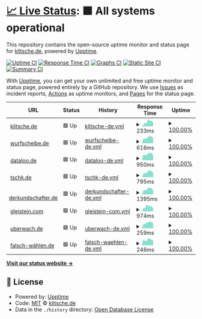 # [📈 Live Status](https://klitsche.github.io/upptime): <!--live status--> **🟩 All systems operational**

This repository contains the open-source uptime monitor and status page for [klitsche.de](https://klitsche.de), powered by [Upptime](https://github.com/upptime/upptime).

[![Uptime CI](https://github.com/klitsche/upptime/workflows/Uptime%20CI/badge.svg)](https://github.com/klitsche/upptime/actions?query=workflow%3A%22Uptime+CI%22)
[![Response Time CI](https://github.com/klitsche/upptime/workflows/Response%20Time%20CI/badge.svg)](https://github.com/klitsche/upptime/actions?query=workflow%3A%22Response+Time+CI%22)
[![Graphs CI](https://github.com/klitsche/upptime/workflows/Graphs%20CI/badge.svg)](https://github.com/klitsche/upptime/actions?query=workflow%3A%22Graphs+CI%22)
[![Static Site CI](https://github.com/klitsche/upptime/workflows/Static%20Site%20CI/badge.svg)](https://github.com/klitsche/upptime/actions?query=workflow%3A%22Static+Site+CI%22)
[![Summary CI](https://github.com/klitsche/upptime/workflows/Summary%20CI/badge.svg)](https://github.com/klitsche/upptime/actions?query=workflow%3A%22Summary+CI%22)

With [Upptime](https://upptime.js.org), you can get your own unlimited and free uptime monitor and status page, powered entirely by a GitHub repository. We use [Issues](https://github.com/klitsche/upptime/issues) as incident reports, [Actions](https://github.com/klitsche/upptime/actions) as uptime monitors, and [Pages](https://klitsche.github.io/upptime) for the status page.

<!--start: status pages-->
<!-- This summary is generated by Upptime (https://github.com/upptime/upptime) -->
<!-- Do not edit this manually, your changes will be overwritten -->
<!-- prettier-ignore -->
| URL | Status | History | Response Time | Uptime |
| --- | ------ | ------- | ------------- | ------ |
| <img alt="" src="https://icons.duckduckgo.com/ip3/klitsche.de.ico" height="13"> [klitsche.de](https://klitsche.de) | 🟩 Up | [klitsche-de.yml](https://github.com/klitsche/upptime/commits/HEAD/history/klitsche-de.yml) | <details><summary><img alt="Response time graph" src="./graphs/klitsche-de/response-time-week.png" height="20"> 233ms</summary><br><a href="https://klitsche.github.io/upptime/history/klitsche-de"><img alt="Response time 286" src="https://img.shields.io/endpoint?url=https%3A%2F%2Fraw.githubusercontent.com%2Fklitsche%2Fupptime%2FHEAD%2Fapi%2Fklitsche-de%2Fresponse-time.json"></a><br><a href="https://klitsche.github.io/upptime/history/klitsche-de"><img alt="24-hour response time 157" src="https://img.shields.io/endpoint?url=https%3A%2F%2Fraw.githubusercontent.com%2Fklitsche%2Fupptime%2FHEAD%2Fapi%2Fklitsche-de%2Fresponse-time-day.json"></a><br><a href="https://klitsche.github.io/upptime/history/klitsche-de"><img alt="7-day response time 233" src="https://img.shields.io/endpoint?url=https%3A%2F%2Fraw.githubusercontent.com%2Fklitsche%2Fupptime%2FHEAD%2Fapi%2Fklitsche-de%2Fresponse-time-week.json"></a><br><a href="https://klitsche.github.io/upptime/history/klitsche-de"><img alt="30-day response time 236" src="https://img.shields.io/endpoint?url=https%3A%2F%2Fraw.githubusercontent.com%2Fklitsche%2Fupptime%2FHEAD%2Fapi%2Fklitsche-de%2Fresponse-time-month.json"></a><br><a href="https://klitsche.github.io/upptime/history/klitsche-de"><img alt="1-year response time 278" src="https://img.shields.io/endpoint?url=https%3A%2F%2Fraw.githubusercontent.com%2Fklitsche%2Fupptime%2FHEAD%2Fapi%2Fklitsche-de%2Fresponse-time-year.json"></a></details> | <details><summary><a href="https://klitsche.github.io/upptime/history/klitsche-de">100.00%</a></summary><a href="https://klitsche.github.io/upptime/history/klitsche-de"><img alt="All-time uptime 100.00%" src="https://img.shields.io/endpoint?url=https%3A%2F%2Fraw.githubusercontent.com%2Fklitsche%2Fupptime%2FHEAD%2Fapi%2Fklitsche-de%2Fuptime.json"></a><br><a href="https://klitsche.github.io/upptime/history/klitsche-de"><img alt="24-hour uptime 100.00%" src="https://img.shields.io/endpoint?url=https%3A%2F%2Fraw.githubusercontent.com%2Fklitsche%2Fupptime%2FHEAD%2Fapi%2Fklitsche-de%2Fuptime-day.json"></a><br><a href="https://klitsche.github.io/upptime/history/klitsche-de"><img alt="7-day uptime 100.00%" src="https://img.shields.io/endpoint?url=https%3A%2F%2Fraw.githubusercontent.com%2Fklitsche%2Fupptime%2FHEAD%2Fapi%2Fklitsche-de%2Fuptime-week.json"></a><br><a href="https://klitsche.github.io/upptime/history/klitsche-de"><img alt="30-day uptime 100.00%" src="https://img.shields.io/endpoint?url=https%3A%2F%2Fraw.githubusercontent.com%2Fklitsche%2Fupptime%2FHEAD%2Fapi%2Fklitsche-de%2Fuptime-month.json"></a><br><a href="https://klitsche.github.io/upptime/history/klitsche-de"><img alt="1-year uptime 100.00%" src="https://img.shields.io/endpoint?url=https%3A%2F%2Fraw.githubusercontent.com%2Fklitsche%2Fupptime%2FHEAD%2Fapi%2Fklitsche-de%2Fuptime-year.json"></a></details>
| <img alt="" src="https://icons.duckduckgo.com/ip3/wurfscheibe.de.ico" height="13"> [wurfscheibe.de](https://wurfscheibe.de) | 🟩 Up | [wurfscheibe-de.yml](https://github.com/klitsche/upptime/commits/HEAD/history/wurfscheibe-de.yml) | <details><summary><img alt="Response time graph" src="./graphs/wurfscheibe-de/response-time-week.png" height="20"> 616ms</summary><br><a href="https://klitsche.github.io/upptime/history/wurfscheibe-de"><img alt="Response time 722" src="https://img.shields.io/endpoint?url=https%3A%2F%2Fraw.githubusercontent.com%2Fklitsche%2Fupptime%2FHEAD%2Fapi%2Fwurfscheibe-de%2Fresponse-time.json"></a><br><a href="https://klitsche.github.io/upptime/history/wurfscheibe-de"><img alt="24-hour response time 628" src="https://img.shields.io/endpoint?url=https%3A%2F%2Fraw.githubusercontent.com%2Fklitsche%2Fupptime%2FHEAD%2Fapi%2Fwurfscheibe-de%2Fresponse-time-day.json"></a><br><a href="https://klitsche.github.io/upptime/history/wurfscheibe-de"><img alt="7-day response time 616" src="https://img.shields.io/endpoint?url=https%3A%2F%2Fraw.githubusercontent.com%2Fklitsche%2Fupptime%2FHEAD%2Fapi%2Fwurfscheibe-de%2Fresponse-time-week.json"></a><br><a href="https://klitsche.github.io/upptime/history/wurfscheibe-de"><img alt="30-day response time 608" src="https://img.shields.io/endpoint?url=https%3A%2F%2Fraw.githubusercontent.com%2Fklitsche%2Fupptime%2FHEAD%2Fapi%2Fwurfscheibe-de%2Fresponse-time-month.json"></a><br><a href="https://klitsche.github.io/upptime/history/wurfscheibe-de"><img alt="1-year response time 700" src="https://img.shields.io/endpoint?url=https%3A%2F%2Fraw.githubusercontent.com%2Fklitsche%2Fupptime%2FHEAD%2Fapi%2Fwurfscheibe-de%2Fresponse-time-year.json"></a></details> | <details><summary><a href="https://klitsche.github.io/upptime/history/wurfscheibe-de">100.00%</a></summary><a href="https://klitsche.github.io/upptime/history/wurfscheibe-de"><img alt="All-time uptime 95.97%" src="https://img.shields.io/endpoint?url=https%3A%2F%2Fraw.githubusercontent.com%2Fklitsche%2Fupptime%2FHEAD%2Fapi%2Fwurfscheibe-de%2Fuptime.json"></a><br><a href="https://klitsche.github.io/upptime/history/wurfscheibe-de"><img alt="24-hour uptime 100.00%" src="https://img.shields.io/endpoint?url=https%3A%2F%2Fraw.githubusercontent.com%2Fklitsche%2Fupptime%2FHEAD%2Fapi%2Fwurfscheibe-de%2Fuptime-day.json"></a><br><a href="https://klitsche.github.io/upptime/history/wurfscheibe-de"><img alt="7-day uptime 100.00%" src="https://img.shields.io/endpoint?url=https%3A%2F%2Fraw.githubusercontent.com%2Fklitsche%2Fupptime%2FHEAD%2Fapi%2Fwurfscheibe-de%2Fuptime-week.json"></a><br><a href="https://klitsche.github.io/upptime/history/wurfscheibe-de"><img alt="30-day uptime 100.00%" src="https://img.shields.io/endpoint?url=https%3A%2F%2Fraw.githubusercontent.com%2Fklitsche%2Fupptime%2FHEAD%2Fapi%2Fwurfscheibe-de%2Fuptime-month.json"></a><br><a href="https://klitsche.github.io/upptime/history/wurfscheibe-de"><img alt="1-year uptime 92.35%" src="https://img.shields.io/endpoint?url=https%3A%2F%2Fraw.githubusercontent.com%2Fklitsche%2Fupptime%2FHEAD%2Fapi%2Fwurfscheibe-de%2Fuptime-year.json"></a></details>
| <img alt="" src="https://icons.duckduckgo.com/ip3/dataloo.de.ico" height="13"> [dataloo.de](https://dataloo.de) | 🟩 Up | [dataloo-de.yml](https://github.com/klitsche/upptime/commits/HEAD/history/dataloo-de.yml) | <details><summary><img alt="Response time graph" src="./graphs/dataloo-de/response-time-week.png" height="20"> 950ms</summary><br><a href="https://klitsche.github.io/upptime/history/dataloo-de"><img alt="Response time 909" src="https://img.shields.io/endpoint?url=https%3A%2F%2Fraw.githubusercontent.com%2Fklitsche%2Fupptime%2FHEAD%2Fapi%2Fdataloo-de%2Fresponse-time.json"></a><br><a href="https://klitsche.github.io/upptime/history/dataloo-de"><img alt="24-hour response time 829" src="https://img.shields.io/endpoint?url=https%3A%2F%2Fraw.githubusercontent.com%2Fklitsche%2Fupptime%2FHEAD%2Fapi%2Fdataloo-de%2Fresponse-time-day.json"></a><br><a href="https://klitsche.github.io/upptime/history/dataloo-de"><img alt="7-day response time 950" src="https://img.shields.io/endpoint?url=https%3A%2F%2Fraw.githubusercontent.com%2Fklitsche%2Fupptime%2FHEAD%2Fapi%2Fdataloo-de%2Fresponse-time-week.json"></a><br><a href="https://klitsche.github.io/upptime/history/dataloo-de"><img alt="30-day response time 929" src="https://img.shields.io/endpoint?url=https%3A%2F%2Fraw.githubusercontent.com%2Fklitsche%2Fupptime%2FHEAD%2Fapi%2Fdataloo-de%2Fresponse-time-month.json"></a><br><a href="https://klitsche.github.io/upptime/history/dataloo-de"><img alt="1-year response time 896" src="https://img.shields.io/endpoint?url=https%3A%2F%2Fraw.githubusercontent.com%2Fklitsche%2Fupptime%2FHEAD%2Fapi%2Fdataloo-de%2Fresponse-time-year.json"></a></details> | <details><summary><a href="https://klitsche.github.io/upptime/history/dataloo-de">100.00%</a></summary><a href="https://klitsche.github.io/upptime/history/dataloo-de"><img alt="All-time uptime 99.70%" src="https://img.shields.io/endpoint?url=https%3A%2F%2Fraw.githubusercontent.com%2Fklitsche%2Fupptime%2FHEAD%2Fapi%2Fdataloo-de%2Fuptime.json"></a><br><a href="https://klitsche.github.io/upptime/history/dataloo-de"><img alt="24-hour uptime 100.00%" src="https://img.shields.io/endpoint?url=https%3A%2F%2Fraw.githubusercontent.com%2Fklitsche%2Fupptime%2FHEAD%2Fapi%2Fdataloo-de%2Fuptime-day.json"></a><br><a href="https://klitsche.github.io/upptime/history/dataloo-de"><img alt="7-day uptime 100.00%" src="https://img.shields.io/endpoint?url=https%3A%2F%2Fraw.githubusercontent.com%2Fklitsche%2Fupptime%2FHEAD%2Fapi%2Fdataloo-de%2Fuptime-week.json"></a><br><a href="https://klitsche.github.io/upptime/history/dataloo-de"><img alt="30-day uptime 100.00%" src="https://img.shields.io/endpoint?url=https%3A%2F%2Fraw.githubusercontent.com%2Fklitsche%2Fupptime%2FHEAD%2Fapi%2Fdataloo-de%2Fuptime-month.json"></a><br><a href="https://klitsche.github.io/upptime/history/dataloo-de"><img alt="1-year uptime 98.87%" src="https://img.shields.io/endpoint?url=https%3A%2F%2Fraw.githubusercontent.com%2Fklitsche%2Fupptime%2FHEAD%2Fapi%2Fdataloo-de%2Fuptime-year.json"></a></details>
| <img alt="" src="https://icons.duckduckgo.com/ip3/tschk.de.ico" height="13"> [tschk.de](https://tschk.de) | 🟩 Up | [tschk-de.yml](https://github.com/klitsche/upptime/commits/HEAD/history/tschk-de.yml) | <details><summary><img alt="Response time graph" src="./graphs/tschk-de/response-time-week.png" height="20"> 795ms</summary><br><a href="https://klitsche.github.io/upptime/history/tschk-de"><img alt="Response time 870" src="https://img.shields.io/endpoint?url=https%3A%2F%2Fraw.githubusercontent.com%2Fklitsche%2Fupptime%2FHEAD%2Fapi%2Ftschk-de%2Fresponse-time.json"></a><br><a href="https://klitsche.github.io/upptime/history/tschk-de"><img alt="24-hour response time 718" src="https://img.shields.io/endpoint?url=https%3A%2F%2Fraw.githubusercontent.com%2Fklitsche%2Fupptime%2FHEAD%2Fapi%2Ftschk-de%2Fresponse-time-day.json"></a><br><a href="https://klitsche.github.io/upptime/history/tschk-de"><img alt="7-day response time 795" src="https://img.shields.io/endpoint?url=https%3A%2F%2Fraw.githubusercontent.com%2Fklitsche%2Fupptime%2FHEAD%2Fapi%2Ftschk-de%2Fresponse-time-week.json"></a><br><a href="https://klitsche.github.io/upptime/history/tschk-de"><img alt="30-day response time 793" src="https://img.shields.io/endpoint?url=https%3A%2F%2Fraw.githubusercontent.com%2Fklitsche%2Fupptime%2FHEAD%2Fapi%2Ftschk-de%2Fresponse-time-month.json"></a><br><a href="https://klitsche.github.io/upptime/history/tschk-de"><img alt="1-year response time 856" src="https://img.shields.io/endpoint?url=https%3A%2F%2Fraw.githubusercontent.com%2Fklitsche%2Fupptime%2FHEAD%2Fapi%2Ftschk-de%2Fresponse-time-year.json"></a></details> | <details><summary><a href="https://klitsche.github.io/upptime/history/tschk-de">100.00%</a></summary><a href="https://klitsche.github.io/upptime/history/tschk-de"><img alt="All-time uptime 96.45%" src="https://img.shields.io/endpoint?url=https%3A%2F%2Fraw.githubusercontent.com%2Fklitsche%2Fupptime%2FHEAD%2Fapi%2Ftschk-de%2Fuptime.json"></a><br><a href="https://klitsche.github.io/upptime/history/tschk-de"><img alt="24-hour uptime 100.00%" src="https://img.shields.io/endpoint?url=https%3A%2F%2Fraw.githubusercontent.com%2Fklitsche%2Fupptime%2FHEAD%2Fapi%2Ftschk-de%2Fuptime-day.json"></a><br><a href="https://klitsche.github.io/upptime/history/tschk-de"><img alt="7-day uptime 100.00%" src="https://img.shields.io/endpoint?url=https%3A%2F%2Fraw.githubusercontent.com%2Fklitsche%2Fupptime%2FHEAD%2Fapi%2Ftschk-de%2Fuptime-week.json"></a><br><a href="https://klitsche.github.io/upptime/history/tschk-de"><img alt="30-day uptime 100.00%" src="https://img.shields.io/endpoint?url=https%3A%2F%2Fraw.githubusercontent.com%2Fklitsche%2Fupptime%2FHEAD%2Fapi%2Ftschk-de%2Fuptime-month.json"></a><br><a href="https://klitsche.github.io/upptime/history/tschk-de"><img alt="1-year uptime 93.54%" src="https://img.shields.io/endpoint?url=https%3A%2F%2Fraw.githubusercontent.com%2Fklitsche%2Fupptime%2FHEAD%2Fapi%2Ftschk-de%2Fuptime-year.json"></a></details>
| <img alt="" src="https://icons.duckduckgo.com/ip3/derkundschafter.de.ico" height="13"> [derkundschafter.de](https://derkundschafter.de) | 🟩 Up | [derkundschafter-de.yml](https://github.com/klitsche/upptime/commits/HEAD/history/derkundschafter-de.yml) | <details><summary><img alt="Response time graph" src="./graphs/derkundschafter-de/response-time-week.png" height="20"> 1395ms</summary><br><a href="https://klitsche.github.io/upptime/history/derkundschafter-de"><img alt="Response time 1255" src="https://img.shields.io/endpoint?url=https%3A%2F%2Fraw.githubusercontent.com%2Fklitsche%2Fupptime%2FHEAD%2Fapi%2Fderkundschafter-de%2Fresponse-time.json"></a><br><a href="https://klitsche.github.io/upptime/history/derkundschafter-de"><img alt="24-hour response time 1204" src="https://img.shields.io/endpoint?url=https%3A%2F%2Fraw.githubusercontent.com%2Fklitsche%2Fupptime%2FHEAD%2Fapi%2Fderkundschafter-de%2Fresponse-time-day.json"></a><br><a href="https://klitsche.github.io/upptime/history/derkundschafter-de"><img alt="7-day response time 1395" src="https://img.shields.io/endpoint?url=https%3A%2F%2Fraw.githubusercontent.com%2Fklitsche%2Fupptime%2FHEAD%2Fapi%2Fderkundschafter-de%2Fresponse-time-week.json"></a><br><a href="https://klitsche.github.io/upptime/history/derkundschafter-de"><img alt="30-day response time 1502" src="https://img.shields.io/endpoint?url=https%3A%2F%2Fraw.githubusercontent.com%2Fklitsche%2Fupptime%2FHEAD%2Fapi%2Fderkundschafter-de%2Fresponse-time-month.json"></a><br><a href="https://klitsche.github.io/upptime/history/derkundschafter-de"><img alt="1-year response time 1280" src="https://img.shields.io/endpoint?url=https%3A%2F%2Fraw.githubusercontent.com%2Fklitsche%2Fupptime%2FHEAD%2Fapi%2Fderkundschafter-de%2Fresponse-time-year.json"></a></details> | <details><summary><a href="https://klitsche.github.io/upptime/history/derkundschafter-de">100.00%</a></summary><a href="https://klitsche.github.io/upptime/history/derkundschafter-de"><img alt="All-time uptime 99.96%" src="https://img.shields.io/endpoint?url=https%3A%2F%2Fraw.githubusercontent.com%2Fklitsche%2Fupptime%2FHEAD%2Fapi%2Fderkundschafter-de%2Fuptime.json"></a><br><a href="https://klitsche.github.io/upptime/history/derkundschafter-de"><img alt="24-hour uptime 100.00%" src="https://img.shields.io/endpoint?url=https%3A%2F%2Fraw.githubusercontent.com%2Fklitsche%2Fupptime%2FHEAD%2Fapi%2Fderkundschafter-de%2Fuptime-day.json"></a><br><a href="https://klitsche.github.io/upptime/history/derkundschafter-de"><img alt="7-day uptime 100.00%" src="https://img.shields.io/endpoint?url=https%3A%2F%2Fraw.githubusercontent.com%2Fklitsche%2Fupptime%2FHEAD%2Fapi%2Fderkundschafter-de%2Fuptime-week.json"></a><br><a href="https://klitsche.github.io/upptime/history/derkundschafter-de"><img alt="30-day uptime 100.00%" src="https://img.shields.io/endpoint?url=https%3A%2F%2Fraw.githubusercontent.com%2Fklitsche%2Fupptime%2FHEAD%2Fapi%2Fderkundschafter-de%2Fuptime-month.json"></a><br><a href="https://klitsche.github.io/upptime/history/derkundschafter-de"><img alt="1-year uptime 99.94%" src="https://img.shields.io/endpoint?url=https%3A%2F%2Fraw.githubusercontent.com%2Fklitsche%2Fupptime%2FHEAD%2Fapi%2Fderkundschafter-de%2Fuptime-year.json"></a></details>
| <img alt="" src="https://icons.duckduckgo.com/ip3/gleistein.com.ico" height="13"> [gleistein.com](https://gleistein.com) | 🟩 Up | [gleistein-com.yml](https://github.com/klitsche/upptime/commits/HEAD/history/gleistein-com.yml) | <details><summary><img alt="Response time graph" src="./graphs/gleistein-com/response-time-week.png" height="20"> 974ms</summary><br><a href="https://klitsche.github.io/upptime/history/gleistein-com"><img alt="Response time 833" src="https://img.shields.io/endpoint?url=https%3A%2F%2Fraw.githubusercontent.com%2Fklitsche%2Fupptime%2FHEAD%2Fapi%2Fgleistein-com%2Fresponse-time.json"></a><br><a href="https://klitsche.github.io/upptime/history/gleistein-com"><img alt="24-hour response time 767" src="https://img.shields.io/endpoint?url=https%3A%2F%2Fraw.githubusercontent.com%2Fklitsche%2Fupptime%2FHEAD%2Fapi%2Fgleistein-com%2Fresponse-time-day.json"></a><br><a href="https://klitsche.github.io/upptime/history/gleistein-com"><img alt="7-day response time 974" src="https://img.shields.io/endpoint?url=https%3A%2F%2Fraw.githubusercontent.com%2Fklitsche%2Fupptime%2FHEAD%2Fapi%2Fgleistein-com%2Fresponse-time-week.json"></a><br><a href="https://klitsche.github.io/upptime/history/gleistein-com"><img alt="30-day response time 917" src="https://img.shields.io/endpoint?url=https%3A%2F%2Fraw.githubusercontent.com%2Fklitsche%2Fupptime%2FHEAD%2Fapi%2Fgleistein-com%2Fresponse-time-month.json"></a><br><a href="https://klitsche.github.io/upptime/history/gleistein-com"><img alt="1-year response time 852" src="https://img.shields.io/endpoint?url=https%3A%2F%2Fraw.githubusercontent.com%2Fklitsche%2Fupptime%2FHEAD%2Fapi%2Fgleistein-com%2Fresponse-time-year.json"></a></details> | <details><summary><a href="https://klitsche.github.io/upptime/history/gleistein-com">100.00%</a></summary><a href="https://klitsche.github.io/upptime/history/gleistein-com"><img alt="All-time uptime 99.96%" src="https://img.shields.io/endpoint?url=https%3A%2F%2Fraw.githubusercontent.com%2Fklitsche%2Fupptime%2FHEAD%2Fapi%2Fgleistein-com%2Fuptime.json"></a><br><a href="https://klitsche.github.io/upptime/history/gleistein-com"><img alt="24-hour uptime 100.00%" src="https://img.shields.io/endpoint?url=https%3A%2F%2Fraw.githubusercontent.com%2Fklitsche%2Fupptime%2FHEAD%2Fapi%2Fgleistein-com%2Fuptime-day.json"></a><br><a href="https://klitsche.github.io/upptime/history/gleistein-com"><img alt="7-day uptime 100.00%" src="https://img.shields.io/endpoint?url=https%3A%2F%2Fraw.githubusercontent.com%2Fklitsche%2Fupptime%2FHEAD%2Fapi%2Fgleistein-com%2Fuptime-week.json"></a><br><a href="https://klitsche.github.io/upptime/history/gleistein-com"><img alt="30-day uptime 99.96%" src="https://img.shields.io/endpoint?url=https%3A%2F%2Fraw.githubusercontent.com%2Fklitsche%2Fupptime%2FHEAD%2Fapi%2Fgleistein-com%2Fuptime-month.json"></a><br><a href="https://klitsche.github.io/upptime/history/gleistein-com"><img alt="1-year uptime 99.95%" src="https://img.shields.io/endpoint?url=https%3A%2F%2Fraw.githubusercontent.com%2Fklitsche%2Fupptime%2FHEAD%2Fapi%2Fgleistein-com%2Fuptime-year.json"></a></details>
| <img alt="" src="https://icons.duckduckgo.com/ip3/uberwach.de.ico" height="13"> [uberwach.de](https://uberwach.de) | 🟩 Up | [uberwach-de.yml](https://github.com/klitsche/upptime/commits/HEAD/history/uberwach-de.yml) | <details><summary><img alt="Response time graph" src="./graphs/uberwach-de/response-time-week.png" height="20"> 259ms</summary><br><a href="https://klitsche.github.io/upptime/history/uberwach-de"><img alt="Response time 237" src="https://img.shields.io/endpoint?url=https%3A%2F%2Fraw.githubusercontent.com%2Fklitsche%2Fupptime%2FHEAD%2Fapi%2Fuberwach-de%2Fresponse-time.json"></a><br><a href="https://klitsche.github.io/upptime/history/uberwach-de"><img alt="24-hour response time 231" src="https://img.shields.io/endpoint?url=https%3A%2F%2Fraw.githubusercontent.com%2Fklitsche%2Fupptime%2FHEAD%2Fapi%2Fuberwach-de%2Fresponse-time-day.json"></a><br><a href="https://klitsche.github.io/upptime/history/uberwach-de"><img alt="7-day response time 259" src="https://img.shields.io/endpoint?url=https%3A%2F%2Fraw.githubusercontent.com%2Fklitsche%2Fupptime%2FHEAD%2Fapi%2Fuberwach-de%2Fresponse-time-week.json"></a><br><a href="https://klitsche.github.io/upptime/history/uberwach-de"><img alt="30-day response time 239" src="https://img.shields.io/endpoint?url=https%3A%2F%2Fraw.githubusercontent.com%2Fklitsche%2Fupptime%2FHEAD%2Fapi%2Fuberwach-de%2Fresponse-time-month.json"></a><br><a href="https://klitsche.github.io/upptime/history/uberwach-de"><img alt="1-year response time 237" src="https://img.shields.io/endpoint?url=https%3A%2F%2Fraw.githubusercontent.com%2Fklitsche%2Fupptime%2FHEAD%2Fapi%2Fuberwach-de%2Fresponse-time-year.json"></a></details> | <details><summary><a href="https://klitsche.github.io/upptime/history/uberwach-de">100.00%</a></summary><a href="https://klitsche.github.io/upptime/history/uberwach-de"><img alt="All-time uptime 100.00%" src="https://img.shields.io/endpoint?url=https%3A%2F%2Fraw.githubusercontent.com%2Fklitsche%2Fupptime%2FHEAD%2Fapi%2Fuberwach-de%2Fuptime.json"></a><br><a href="https://klitsche.github.io/upptime/history/uberwach-de"><img alt="24-hour uptime 100.00%" src="https://img.shields.io/endpoint?url=https%3A%2F%2Fraw.githubusercontent.com%2Fklitsche%2Fupptime%2FHEAD%2Fapi%2Fuberwach-de%2Fuptime-day.json"></a><br><a href="https://klitsche.github.io/upptime/history/uberwach-de"><img alt="7-day uptime 100.00%" src="https://img.shields.io/endpoint?url=https%3A%2F%2Fraw.githubusercontent.com%2Fklitsche%2Fupptime%2FHEAD%2Fapi%2Fuberwach-de%2Fuptime-week.json"></a><br><a href="https://klitsche.github.io/upptime/history/uberwach-de"><img alt="30-day uptime 100.00%" src="https://img.shields.io/endpoint?url=https%3A%2F%2Fraw.githubusercontent.com%2Fklitsche%2Fupptime%2FHEAD%2Fapi%2Fuberwach-de%2Fuptime-month.json"></a><br><a href="https://klitsche.github.io/upptime/history/uberwach-de"><img alt="1-year uptime 100.00%" src="https://img.shields.io/endpoint?url=https%3A%2F%2Fraw.githubusercontent.com%2Fklitsche%2Fupptime%2FHEAD%2Fapi%2Fuberwach-de%2Fuptime-year.json"></a></details>
| <img alt="" src="https://icons.duckduckgo.com/ip3/xn--falsch-whlen-ncb.de.ico" height="13"> [falsch-wählen.de](https://xn--falsch-whlen-ncb.de) | 🟩 Up | [falsch-waehlen-de.yml](https://github.com/klitsche/upptime/commits/HEAD/history/falsch-waehlen-de.yml) | <details><summary><img alt="Response time graph" src="./graphs/falsch-waehlen-de/response-time-week.png" height="20"> 246ms</summary><br><a href="https://klitsche.github.io/upptime/history/falsch-waehlen-de"><img alt="Response time 244" src="https://img.shields.io/endpoint?url=https%3A%2F%2Fraw.githubusercontent.com%2Fklitsche%2Fupptime%2FHEAD%2Fapi%2Ffalsch-waehlen-de%2Fresponse-time.json"></a><br><a href="https://klitsche.github.io/upptime/history/falsch-waehlen-de"><img alt="24-hour response time 230" src="https://img.shields.io/endpoint?url=https%3A%2F%2Fraw.githubusercontent.com%2Fklitsche%2Fupptime%2FHEAD%2Fapi%2Ffalsch-waehlen-de%2Fresponse-time-day.json"></a><br><a href="https://klitsche.github.io/upptime/history/falsch-waehlen-de"><img alt="7-day response time 246" src="https://img.shields.io/endpoint?url=https%3A%2F%2Fraw.githubusercontent.com%2Fklitsche%2Fupptime%2FHEAD%2Fapi%2Ffalsch-waehlen-de%2Fresponse-time-week.json"></a><br><a href="https://klitsche.github.io/upptime/history/falsch-waehlen-de"><img alt="30-day response time 253" src="https://img.shields.io/endpoint?url=https%3A%2F%2Fraw.githubusercontent.com%2Fklitsche%2Fupptime%2FHEAD%2Fapi%2Ffalsch-waehlen-de%2Fresponse-time-month.json"></a><br><a href="https://klitsche.github.io/upptime/history/falsch-waehlen-de"><img alt="1-year response time 244" src="https://img.shields.io/endpoint?url=https%3A%2F%2Fraw.githubusercontent.com%2Fklitsche%2Fupptime%2FHEAD%2Fapi%2Ffalsch-waehlen-de%2Fresponse-time-year.json"></a></details> | <details><summary><a href="https://klitsche.github.io/upptime/history/falsch-waehlen-de">100.00%</a></summary><a href="https://klitsche.github.io/upptime/history/falsch-waehlen-de"><img alt="All-time uptime 100.00%" src="https://img.shields.io/endpoint?url=https%3A%2F%2Fraw.githubusercontent.com%2Fklitsche%2Fupptime%2FHEAD%2Fapi%2Ffalsch-waehlen-de%2Fuptime.json"></a><br><a href="https://klitsche.github.io/upptime/history/falsch-waehlen-de"><img alt="24-hour uptime 100.00%" src="https://img.shields.io/endpoint?url=https%3A%2F%2Fraw.githubusercontent.com%2Fklitsche%2Fupptime%2FHEAD%2Fapi%2Ffalsch-waehlen-de%2Fuptime-day.json"></a><br><a href="https://klitsche.github.io/upptime/history/falsch-waehlen-de"><img alt="7-day uptime 100.00%" src="https://img.shields.io/endpoint?url=https%3A%2F%2Fraw.githubusercontent.com%2Fklitsche%2Fupptime%2FHEAD%2Fapi%2Ffalsch-waehlen-de%2Fuptime-week.json"></a><br><a href="https://klitsche.github.io/upptime/history/falsch-waehlen-de"><img alt="30-day uptime 100.00%" src="https://img.shields.io/endpoint?url=https%3A%2F%2Fraw.githubusercontent.com%2Fklitsche%2Fupptime%2FHEAD%2Fapi%2Ffalsch-waehlen-de%2Fuptime-month.json"></a><br><a href="https://klitsche.github.io/upptime/history/falsch-waehlen-de"><img alt="1-year uptime 100.00%" src="https://img.shields.io/endpoint?url=https%3A%2F%2Fraw.githubusercontent.com%2Fklitsche%2Fupptime%2FHEAD%2Fapi%2Ffalsch-waehlen-de%2Fuptime-year.json"></a></details>

<!--end: status pages-->

[**Visit our status website →**](https://klitsche.github.io/upptime)

## 📄 License

- Powered by: [Upptime](https://github.com/upptime/upptime)
- Code: [MIT](./LICENSE) © [klitsche.de](https://klitsche.de)
- Data in the `./history` directory: [Open Database License](https://opendatacommons.org/licenses/odbl/1-0/)
